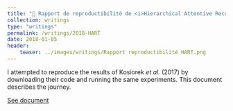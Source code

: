 ```yaml
---
title: "🧾 Rapport de reproductibilité de <i>Hierarchical Attentive Recurrent Tracking</i> (Kosiorek <i>et al</i>, 2017)"
collection: writings
type: "writings"
permalink: /writings/2018-HART
date: 2018-01-05
header:
    teaser: ../images/writings/Rapport reproductibilité HART.png
---
```

I attempted to reproduce the results of Kosiorek <i>et al.</i> (2017) by downloading their code and running the same experiments. This document describes the journey.

[See document](https://drive.google.com/file/d/16Tj5FkozopXe0FfibqnZGTVW-OGttpGy/view?usp=sharing)